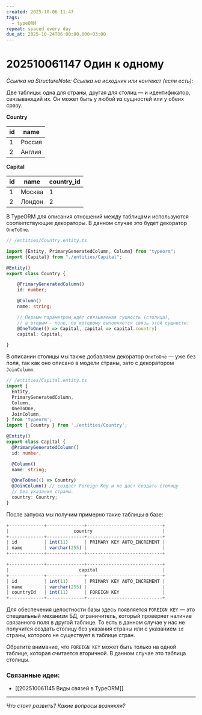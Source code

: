 ```yaml
---
created: 2025-10-06 11:47
tags:
  - typeORM
repeat: spaced every day
due_at: 2025-10-24T06:00:00.000+03:00
---
```

# 202510061147 Один к одному

*Ссылка на StructureNote:*
*Ссылка на исходник или контекст (если есть):* 

 Две таблицы: одна для страны, другая для столиц — и идентификатор, связывающий их. Он может быть у любой из сущностей или у обеих сразу.

 **Country**

|id|name|
|---|---|
|1|Россия|
|2|Англия|

**Capital**

|id|name|country_id|
|---|---|---|
|1|Москва|1|
|2|Лондон|2|

В TypeORM для описания отношений между таблицами используются соответствующие декораторы. В данном случае это будет декоратор `OneToOne`.

```ts
// /entities/Country.entity.ts

import {Entity, PrimaryGeneratedColumn, Column} from "typeorm";
import {Capital} from "./entities/Capital";

@Entity()
export class Country {

    @PrimaryGeneratedColumn()
    id: number;

    @Column()
    name: string;

    // Первым параметром идёт связываемая сущность (столица),
    // а вторым — поле, по которому выполняется связь этой сущности:
    @OneToOne(() => Capital, capital => capital.country)
    capital: Capital;

}
```

В описании столицы мы также добавляем декоратор `OneToOne` — уже без поля, так как оно описано в модели страны, зато с декоратором `JoinColumn`.

```ts
// /entities/Capital.entity.ts
import {
  Entity,
  PrimaryGeneratedColumn,
  Column,
  OneToOne,
  JoinColumn,
} from 'typeorm';
import { Country } from './entities/Country';

@Entity()
export class Capital {
  @PrimaryGeneratedColumn()
  id: number;

  @Column()
  name: string;

  @OneToOne(() => Country)
  @JoinColumn() // создаст Foreign Key и не даст создать столицу
  // без указания страны.
  country: Country;
}
```

После запуска мы получим примерно такие таблицы в базе:

```ts
+-------------+--------------+----------------------------+
|                        country                          |
+-------------+--------------+----------------------------+
| id          | int(11)      | PRIMARY KEY AUTO_INCREMENT |
| name        | varchar(255) |                            |
+-------------+--------------+----------------------------+

+-------------+--------------+----------------------------+
|                          capital                        |
+-------------+--------------+----------------------------+
| id          | int(11)      | PRIMARY KEY AUTO_INCREMENT |
| name        | varchar(255) |                            |
| countryId   | int(11)      | FOREIGN KEY                |
+-------------+--------------+----------------------------+
```

Для обеспечения целостности базы здесь появляется `FOREIGN KEY` — это специальный механизм БД, ограничитель, который проверяет наличие связанного поля в другой таблице. То есть в данном случае у нас не получится создать столицу без указания страны или с указанием `id` страны, которого не существует в таблице стран.

Обратите внимание, что `FOREIGN KEY` может быть только на одной таблице, которая считается вторичной. В данном случае это таблица столицы.

### Связанные идеи:

* [[202510061145 Виды связей в TypeORM]]
---

*Что стоит развить? Какие вопросы возникли?*

